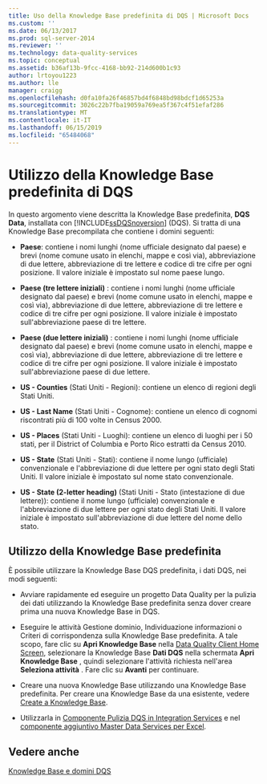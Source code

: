 ```yaml
---
title: Uso della Knowledge Base predefinita di DQS | Microsoft Docs
ms.custom: ''
ms.date: 06/13/2017
ms.prod: sql-server-2014
ms.reviewer: ''
ms.technology: data-quality-services
ms.topic: conceptual
ms.assetid: b36af13b-9fcc-4168-bb92-214d600b1c93
author: lrtoyou1223
ms.author: lle
manager: craigg
ms.openlocfilehash: d0fa10fa26f46857bd4f6848bd98bdcf1d65253a
ms.sourcegitcommit: 3026c22b7fba19059a769ea5f367c4f51efaf286
ms.translationtype: MT
ms.contentlocale: it-IT
ms.lasthandoff: 06/15/2019
ms.locfileid: "65484068"
---
```

# <a name="using-the-dqs-default-knowledge-base"></a>Utilizzo della Knowledge Base predefinita di DQS
  In questo argomento viene descritta la Knowledge Base predefinita, **DQS Data**, installata con [!INCLUDE[ssDQSnoversion](../includes/ssdqsnoversion-md.md)] (DQS). Si tratta di una Knowledge Base precompilata che contiene i domini seguenti:  
  
-   **Paese**: contiene i nomi lunghi (nome ufficiale designato dal paese) e brevi (nome comune usato in elenchi, mappe e così via), abbreviazione di due lettere, abbreviazione di tre lettere e codice di tre cifre per ogni posizione.  Il valore iniziale è impostato sul nome paese lungo.  
  
-   **Paese (tre lettere iniziali)** : contiene i nomi lunghi (nome ufficiale designato dal paese) e brevi (nome comune usato in elenchi, mappe e così via), abbreviazione di due lettere, abbreviazione di tre lettere e codice di tre cifre per ogni posizione.  Il valore iniziale è impostato sull'abbreviazione paese di tre lettere.  
  
-   **Paese (due lettere iniziali)** : contiene i nomi lunghi (nome ufficiale designato dal paese) e brevi (nome comune usato in elenchi, mappe e così via), abbreviazione di due lettere, abbreviazione di tre lettere e codice di tre cifre per ogni posizione.  Il valore iniziale è impostato sull'abbreviazione paese di due lettere.  
  
-   **US - Counties** (Stati Uniti - Regioni): contiene un elenco di regioni degli Stati Uniti.  
  
-   **US - Last Name** (Stati Uniti - Cognome): contiene un elenco di cognomi riscontrati più di 100 volte in Census 2000.  
  
-   **US - Places** (Stati Uniti - Luoghi): contiene un elenco di luoghi per i 50 stati, per il District of Columbia e Porto Rico estratti da Census 2010.  
  
-   **US - State** (Stati Uniti - Stati): contiene il nome lungo (ufficiale) convenzionale e l'abbreviazione di due lettere per ogni stato degli Stati Uniti. Il valore iniziale è impostato sul nome stato convenzionale.  
  
-   **US - State (2-letter heading)** (Stati Uniti - Stato (intestazione di due lettere)): contiene il nome lungo (ufficiale) convenzionale e l'abbreviazione di due lettere per ogni stato degli Stati Uniti. Il valore iniziale è impostato sull'abbreviazione di due lettere del nome dello stato.  
  
## <a name="using-the-default-knowledge-base"></a>Utilizzo della Knowledge Base predefinita  
 È possibile utilizzare la Knowledge Base DQS predefinita, i dati DQS, nei modi seguenti:  
  
-   Avviare rapidamente ed eseguire un progetto Data Quality per la pulizia dei dati utilizzando la Knowledge Base predefinita senza dover creare prima una nuova Knowledge Base in DQS.  
  
-   Eseguire le attività Gestione dominio, Individuazione informazioni o Criteri di corrispondenza sulla Knowledge Base predefinita. A tale scopo, fare clic su **Apri Knowledge Base** nella [Data Quality Client Home Screen](../../2014/data-quality-services/data-quality-client-home-screen.md), selezionare la Knowledge Base **Dati DQS** nella schermata **Apri Knowledge Base** , quindi selezionare l'attività richiesta nell'area **Seleziona attività** . Fare clic su **Avanti** per continuare.  
  
-   Creare una nuova Knowledge Base utilizzando una Knowledge Base predefinita. Per creare una Knowledge Base da una esistente, vedere [Create a Knowledge Base](../../2014/data-quality-services/create-a-knowledge-base.md).  
  
-   Utilizzarla in [Componente Pulizia DQS in Integration Services](https://go.microsoft.com/fwlink/?LinkId=238830) e nel [componente aggiuntivo Master Data Services per Excel](../master-data-services/microsoft-excel-add-in/data-quality-matching-in-the-mds-add-in-for-excel.md).  
  
## <a name="see-also"></a>Vedere anche  
 [Knowledge Base e domini DQS](../../2014/data-quality-services/dqs-knowledge-bases-and-domains.md)  
  
  
